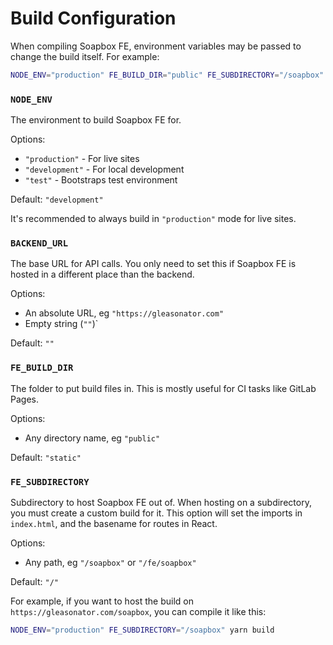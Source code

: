 # Build Configuration

When compiling Soapbox FE, environment variables may be passed to change the build itself.
For example:

```sh
NODE_ENV="production" FE_BUILD_DIR="public" FE_SUBDIRECTORY="/soapbox" yarn build
```

### `NODE_ENV`

The environment to build Soapbox FE for.

Options:

- `"production"` - For live sites
- `"development"` - For local development
- `"test"` - Bootstraps test environment

Default: `"development"`

It's recommended to always build in `"production"` mode for live sites.

### `BACKEND_URL`

The base URL for API calls.
You only need to set this if Soapbox FE is hosted in a different place than the backend.

Options:

- An absolute URL, eg `"https://gleasonator.com"`
- Empty string (`""`)`

Default: `""`

### `FE_BUILD_DIR`

The folder to put build files in. This is mostly useful for CI tasks like GitLab Pages.

Options:

- Any directory name, eg `"public"`

Default: `"static"`

### `FE_SUBDIRECTORY`

Subdirectory to host Soapbox FE out of.
When hosting on a subdirectory, you must create a custom build for it.
This option will set the imports in `index.html`, and the basename for routes in React.

Options:

- Any path, eg `"/soapbox"` or `"/fe/soapbox"`

Default: `"/"`

For example, if you want to host the build on `https://gleasonator.com/soapbox`, you can compile it like this:

```sh
NODE_ENV="production" FE_SUBDIRECTORY="/soapbox" yarn build
```
